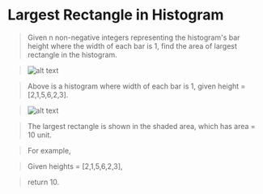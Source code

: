 # Largest Rectangle in Histogram

> Given n non-negative integers representing the histogram's bar height where the width of each bar is 1, find the area of largest rectangle in the histogram.

> ![alt text](http://www.leetcode.com/wp-content/uploads/2012/04/histogram.png)

> Above is a histogram where width of each bar is 1, given height = [2,1,5,6,2,3].

> ![alt text](http://www.leetcode.com/wp-content/uploads/2012/04/histogram_area.png)

> The largest rectangle is shown in the shaded area, which has area = 10 unit.

> For example,

> Given heights = [2,1,5,6,2,3],

> return 10.

```Python

```
